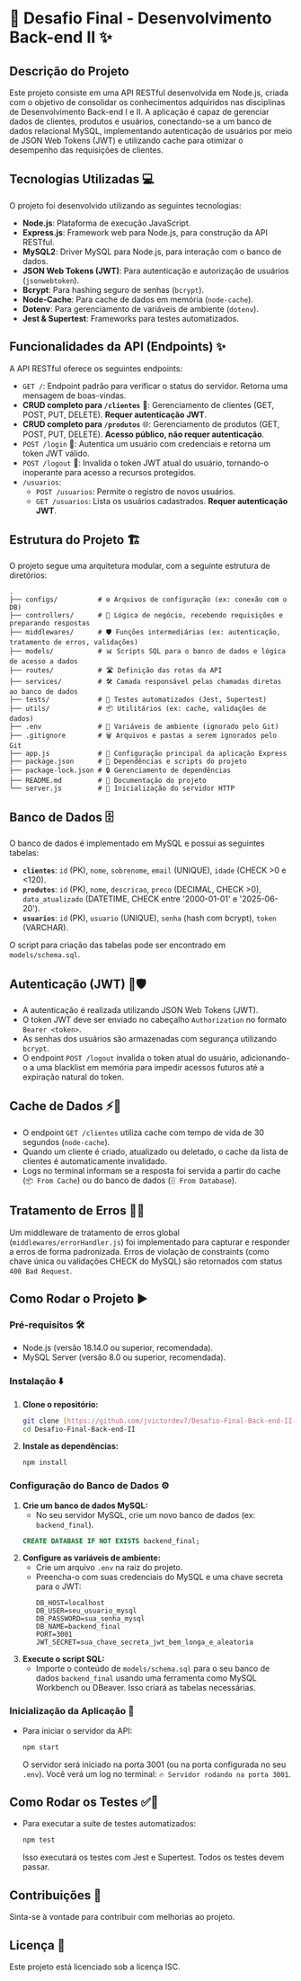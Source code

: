 # 🚀 Desafio Final - Desenvolvimento Back-end II ✨

## Descrição do Projeto

Este projeto consiste em uma API RESTful desenvolvida em Node.js, criada com o objetivo de consolidar os conhecimentos adquiridos nas disciplinas de Desenvolvimento Back-end I e II. A aplicação é capaz de gerenciar dados de clientes, produtos e usuários, conectando-se a um banco de dados relacional MySQL, implementando autenticação de usuários por meio de JSON Web Tokens (JWT) e utilizando cache para otimizar o desempenho das requisições de clientes.

## Tecnologias Utilizadas 💻

O projeto foi desenvolvido utilizando as seguintes tecnologias:

* **Node.js**: Plataforma de execução JavaScript.
* **Express.js**: Framework web para Node.js, para construção da API RESTful.
* **MySQL2**: Driver MySQL para Node.js, para interação com o banco de dados.
* **JSON Web Tokens (JWT)**: Para autenticação e autorização de usuários (`jsonwebtoken`).
* **Bcrypt**: Para hashing seguro de senhas (`bcrypt`).
* **Node-Cache**: Para cache de dados em memória (`node-cache`).
* **Dotenv**: Para gerenciamento de variáveis de ambiente (`dotenv`).
* **Jest & Supertest**: Frameworks para testes automatizados.

## Funcionalidades da API (Endpoints) ✨

A API RESTful oferece os seguintes endpoints:

* `GET /`: Endpoint padrão para verificar o status do servidor. Retorna uma mensagem de boas-vindas.
* **CRUD completo para `/clientes`** 🔐: Gerenciamento de clientes (GET, POST, PUT, DELETE). **Requer autenticação JWT**.
* **CRUD completo para `/produtos`** 🌐: Gerenciamento de produtos (GET, POST, PUT, DELETE). **Acesso público, não requer autenticação**.
* `POST /login` 🔑: Autentica um usuário com credenciais e retorna um token JWT válido.
* `POST /logout` 🚫: Invalida o token JWT atual do usuário, tornando-o inoperante para acesso a recursos protegidos.
* `/usuarios`:
    * `POST /usuarios`: Permite o registro de novos usuários.
    * `GET /usuarios`: Lista os usuários cadastrados. **Requer autenticação JWT**.

## Estrutura do Projeto 🏗️

O projeto segue uma arquitetura modular, com a seguinte estrutura de diretórios:

    .
    ├── configs/          # ⚙️ Arquivos de configuração (ex: conexão com o DB)
    ├── controllers/      # 🧠 Lógica de negócio, recebendo requisições e preparando respostas
    ├── middlewares/      # 🛡️ Funções intermediárias (ex: autenticação, tratamento de erros, validações)
    ├── models/           # 📊 Scripts SQL para o banco de dados e lógica de acesso a dados
    ├── routes/           # 🛣️ Definição das rotas da API
    ├── services/         # 🛠️ Camada responsável pelas chamadas diretas ao banco de dados
    ├── tests/            # 🧪 Testes automatizados (Jest, Supertest)
    ├── utils/            # 📦 Utilitários (ex: cache, validações de dados)
    ├── .env              # 🔑 Variáveis de ambiente (ignorado pelo Git)
    ├── .gitignore        # 🗑️ Arquivos e pastas a serem ignorados pelo Git
    ├── app.js            # 🏁 Configuração principal da aplicação Express
    ├── package.json      # 📄 Dependências e scripts do projeto
    ├── package-lock.json # 🔒 Gerenciamento de dependências
    ├── README.md         # 📖 Documentação do projeto
    └── server.js         # 🚀 Inicialização do servidor HTTP

## Banco de Dados 🗄️

O banco de dados é implementado em MySQL e possui as seguintes tabelas:

* **`clientes`**: `id` (PK), `nome`, `sobrenome`, `email` (UNIQUE), `idade` (CHECK >0 e <120).
* **`produtos`**: `id` (PK), `nome`, `descricao`, `preco` (DECIMAL, CHECK >0), `data_atualizado` (DATETIME, CHECK entre '2000-01-01' e '2025-06-20').
* **`usuarios`**: `id` (PK), `usuario` (UNIQUE), `senha` (hash com bcrypt), `token` (VARCHAR).

O script para criação das tabelas pode ser encontrado em `models/schema.sql`.

## Autenticação (JWT) 🔑🛡️

* A autenticação é realizada utilizando JSON Web Tokens (JWT).
* O token JWT deve ser enviado no cabeçalho `Authorization` no formato `Bearer <token>`.
* As senhas dos usuários são armazenadas com segurança utilizando `bcrypt`.
* O endpoint `POST /logout` invalida o token atual do usuário, adicionando-o a uma blacklist em memória para impedir acessos futuros até a expiração natural do token.

## Cache de Dados ⚡🧠

* O endpoint `GET /clientes` utiliza cache com tempo de vida de 30 segundos (`node-cache`).
* Quando um cliente é criado, atualizado ou deletado, o cache da lista de clientes é automaticamente invalidado.
* Logs no terminal informam se a resposta foi servida a partir do cache (`📦 From Cache`) ou do banco de dados (`🗄️ From Database`).

## Tratamento de Erros 🚨🛑

Um middleware de tratamento de erros global (`middlewares/errorHandler.js`) foi implementado para capturar e responder a erros de forma padronizada. Erros de violação de constraints (como chave única ou validações CHECK do MySQL) são retornados com status `400 Bad Request`.

## Como Rodar o Projeto ▶️

### Pré-requisitos 🛠️

* Node.js (versão 18.14.0 ou superior, recomendada).
* MySQL Server (versão 8.0 ou superior, recomendada).

### Instalação ⬇️

1.  **Clone o repositório:**
    ```bash
    git clone [https://github.com/jvictordev7/Desafio-Final-Back-end-II.git](https://github.com/jvictordev7/Desafio-Final-Back-end-II.git)
    cd Desafio-Final-Back-end-II
    ```
2.  **Instale as dependências:**
    ```bash
    npm install
    ```

### Configuração do Banco de Dados ⚙️

1.  **Crie um banco de dados MySQL:**
    * No seu servidor MySQL, crie um novo banco de dados (ex: `backend_final`).
    ```sql
    CREATE DATABASE IF NOT EXISTS backend_final;
    ```
2.  **Configure as variáveis de ambiente:**
    * Crie um arquivo `.env` na raiz do projeto.
    * Preencha-o com suas credenciais do MySQL e uma chave secreta para o JWT:
        ```env
        DB_HOST=localhost
        DB_USER=seu_usuario_mysql
        DB_PASSWORD=sua_senha_mysql
        DB_NAME=backend_final
        PORT=3001
        JWT_SECRET=sua_chave_secreta_jwt_bem_longa_e_aleatoria
        ```
3.  **Execute o script SQL:**
    * Importe o conteúdo de `models/schema.sql` para o seu banco de dados `backend_final` usando uma ferramenta como MySQL Workbench ou DBeaver. Isso criará as tabelas necessárias.

### Inicialização da Aplicação 🚀

* Para iniciar o servidor da API:
    ```bash
    npm start
    ```
    O servidor será iniciado na porta 3001 (ou na porta configurada no seu `.env`). Você verá um log no terminal: `🔥 Servidor rodando na porta 3001`.

## Como Rodar os Testes ✅🧪

* Para executar a suíte de testes automatizados:
    ```bash
    npm test
    ```
    Isso executará os testes com Jest e Supertest. Todos os testes devem passar.

## Contribuições 🤝

Sinta-se à vontade para contribuir com melhorias ao projeto.

## Licença 📄

Este projeto está licenciado sob a licença ISC.